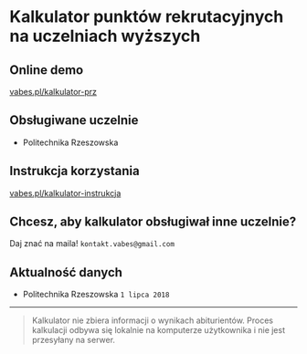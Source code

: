 # Kalkulator punktów rekrutacyjnych na uczelniach wyższych

## Online demo

[vabes.pl/kalkulator-prz](http://vabes.pl/kalkulator-prz.html "Kalkulator Politechniki Rzeszowskiej")

## Obsługiwane uczelnie
- Politechnika Rzeszowska

## Instrukcja korzystania
[vabes.pl/kalkulator-instrukcja](http://vabes.pl/kalkulator-instrukcja.html)

## Chcesz, aby kalkulator obsługiwał inne uczelnie?
Daj znać na maila! `kontakt.vabes@gmail.com`

## Aktualność danych
- Politechnika Rzeszowska `1 lipca 2018`

___

> Kalkulator nie zbiera informacji o wynikach abiturientów. 
> Proces kalkulacji odbywa się lokalnie na komputerze użytkownika i nie jest przesyłany na serwer.





